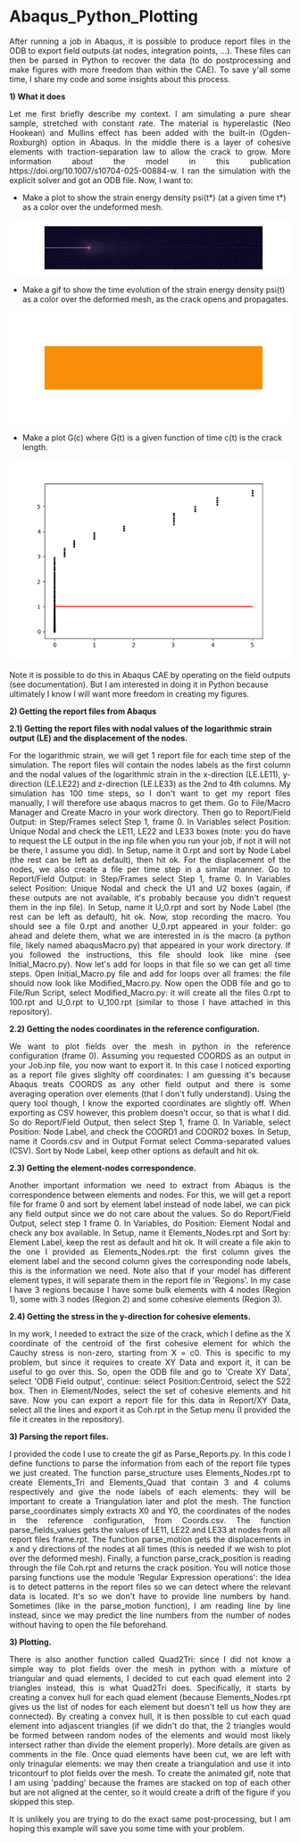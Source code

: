 # Abaqus_Python_Plotting

<p align="justify">
After running a job in Abaqus, it is possible to produce report files in the ODB to export field outputs (at nodes, integration points, ...). These files can then be parsed in Python to recover the data (to do postprocessing and make figures with more freedom than within the CAE). To save y'all some time, I share my code and some insights about this process.

**1) What it does**

<p align="justify">
Let me first briefly describe my context. I am simulating a pure shear sample, stretched with constant rate. The material is hyperelastic (Neo Hookean) and Mullins effect has been added with the built-in (Ogden-Roxburgh) option in Abaqus. In the middle there is a layer of cohesive elements with traction-separation law to allow the crack to grow. More information about the model in this publication https://doi.org/10.1007/s10704-025-00884-w. I ran the simulation with the explicit solver and got an ODB file. Now, I want to:
  
- Make a plot to show the strain energy density psi(t*) (at a given time t*) as a color over the undeformed mesh.

![screenshot](https://github.com/Guillaume-Lostec/Abaqus_Python_Plotting/blob/main/SED_undeformed.png)
  
- Make a gif to show the time evolution of the strain energy density psi(t) as a color over the deformed mesh, as the crack opens and propagates.

![screenshot](https://github.com/Guillaume-Lostec/Abaqus_Python_Plotting/blob/main/Animation_Psi.gif)

- Make a plot G(c) where G(t) is a given function of time c(t) is the crack length.

![screenshot](https://github.com/Guillaume-Lostec/Abaqus_Python_Plotting/blob/main/Resistance_curve.png)
  
Note it is possible to do this in Abaqus CAE by operating on the field outputs (see documentation). But I am interested in doing it in Python because ultimately I know I will want more freedom in creating my figures.
</p>

**2) Getting the report files from Abaqus**

**2.1) Getting the report files with nodal values of the logarithmic strain output (LE) and the displacement of the nodes.**

<p align="justify">
For the logarithmic strain, we will get 1 report file for each time step of the simulation. The report files will contain the nodes labels as the first column and the nodal values of the logarithmic strain in the x-direction (LE.LE11), y-direction (LE.LE22) and z-direction (LE.LE33) as the 2nd to 4th columns. My simulation has 100 time steps, so I don't want to get my report files manually, I will therefore use abaqus macros to get them. Go to File/Macro Manager and Create Macro in your work directory. Then go to Report/Field Output: in Step/Frames select Step 1, frame 0. In Variables select Position: Unique Nodal and check the LE11, LE22 and LE33 boxes (note: you do have to request the LE output in the inp file when you run your job, if not it will not be there, I assume you did). In Setup, name it 0.rpt and sort by Node Label (the rest can be left as default), then hit ok.
For the displacement of the nodes, we also create a file per time step in a similar manner. Go to Report/Field Output: in Step/Frames select Step 1, frame 0. In Variables select Position: Unique Nodal and check the U1 and U2 boxes (again, if these outputs are not available, it's probably because you didn't request them in the inp file). In Setup, name it U_0.rpt and sort by Node Label (the rest can be left as default), hit ok.
Now, stop recording the macro. You should see a file 0.rpt and another U_0.rpt appeared in your folder: go ahead and delete them, what we are interested in is the macro (a python file, likely named abaqusMacro.py) that appeared in your work directory. If you followed the instructions, this file should look like mine (see Initial_Macro.py). Now let's add for loops in that file so we can get all time steps. Open Initial_Macro.py file and add for loops over all frames: the file should now look like Modified_Macro.py. 
Now open the ODB file and go to File/Run Script, select Modified_Macro.py: it will create all the files 0.rpt to 100.rpt and U_0.rpt to U_100.rpt (similar to those I have attached in this repository).
</p>

**2.2) Getting the nodes coordinates in the reference configuration.**

<p align="justify">
We want to plot fields over the mesh in python in the reference configuration (frame 0). Assuming you requested COORDS as an output in your Job.inp file, you now want to export it. In this case I noticed exporting as a report file gives slighlty off coordinates: I am guessing it's because Abaqus treats COORDS as any other field output and there is some averaging operation over elements (that I don't fully understand). Using the query tool though, I know the exported coordinates are slightly off. When exporting as CSV however, this problem doesn't occur, so that is what I did. So do Report/Field Output, then select Step 1, frame 0. In Variable, select Position: Node Label, and check the COORD1 and COORD2 boxes. In Setup, name it Coords.csv and in Output Format select Comma-separated values (CSV). Sort by Node Label, keep other options as default and hit ok.
</p>

**2.3) Getting the element-nodes correspondence.**

<p align="justify">
Another important information we need to extract from Abaqus is the correspondence between elements and nodes. For this, we will get a report file for frame 0 and sort by element label instead of node label, we can pick any field output since we do not care about the values. So do Report/Field Output, select step 1 frame 0. In Variables, do Position: Element Nodal and check any box available. In Setup, name it Elements_Nodes.rpt and Sort by: Element Label, keep the rest as default and hit ok. It will create a file akin to the one I provided as Elements_Nodes.rpt: the first column gives the element label and the second column gives the corresponding node labels, this is the information we need. Note also that if your model has different element types, it will separate them in the report file in 'Regions'. In my case I have 3 regions because I have some bulk elements with 4 nodes (Region 1), some with 3 nodes (Region 2) and some cohesive elements (Region 3).
</p>

**2.4) Getting the stress in the y-direction for cohesive elements.**

<p align="justify">
In my work, I needed to extract the size of the crack, which I define as the X coordinate of the centroid of the first cohesive element for which the Cauchy stress is non-zero, starting from X = c0. This is specific to my problem, but since it requires to create XY Data and export it, it can be useful to go over this. So, open the ODB file and go to 'Create XY Data', select 'ODB Field output', continue: select Position:Centroid, select the S22 box. Then in Element/Nodes, select the set of cohesive elements and hit save. Now you can export a report file for this data in Report/XY Data, select all the lines and export it as Coh.rpt in the Setup menu (I provided the file it creates in the repository).
</p>

**3) Parsing the report files.**

<p align="justify">
I provided the code I use to create the gif as Parse_Reports.py. In this code I define functions to parse the information from each of the report file types we just created. The function parse_structure uses Elements_Nodes.rpt to create Elements_Tri and Elements_Quad that contain 3 and 4 colums respectively and give the node labels of each elements: they will be important to create a Triangulation later and plot the mesh. The function parse_coordinates simply extracts X0 and Y0, the coordinates of the nodes in the reference configuration, from Coords.csv. The function parse_fields_values gets the values of LE11, LE22 and LE33 at nodes from all report files frame.rpt. The function parse_motion gets the displacements in x and y directions of the nodes at all times (this is needed if we wish to plot over the deformed mesh). Finally, a function parse_crack_position is reading through the file Coh.rpt and returns the crack position.
  You will notice those parsing functions use the module 'Regular Expression operations': the idea is to detect patterns in the report files so we can detect where the relevant data is located. It's so we don't have to provide line numbers by hand. Sometimes (like in the parse_motion function), I am reading line by line instead, since we may predict the line numbers from the number of nodes without having to open the file beforehand.
</p>

**3) Plotting.**

<p align="justify">
There is also another function called Quad2Tri: since I did not know a simple way to plot fields over the mesh in python with a mixture of triangular and quad elements, I decided to cut each quad element into 2 triangles instead, this is what Quad2Tri does. Specifically, it starts by creating a convex hull for each quad element (because Elements_Nodes.rpt gives us the list of nodes for each element but doesn't tell us how they are connected). By creating a convex hull, it is then possible to cut each quad element into adjascent triangles (if we didn't do that, the 2 triangles would be formed between random nodes of the elements and would most likely intersect rather than divide the element properly). More details are given as comments in the file. Once quad elements have been cut, we are left with only trinagular elements: we may then create a triangulation and use it into tricontourf to plot fields over the mesh.
  To create the animated gif, note that I am using 'padding' because the frames are stacked on top of each other but are not aligned at the center, so it would create a drift of the figure if you skipped this step.
</p>


<p align="justify">
It is unlikely you are trying to do the exact same post-processing, but I am hoping this example will save you some time with your problem.
</p>
